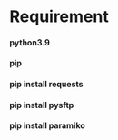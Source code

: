 
# Requirement
#### python3.9
#### pip
#### pip install requests
#### pip install pysftp
#### pip install paramiko
